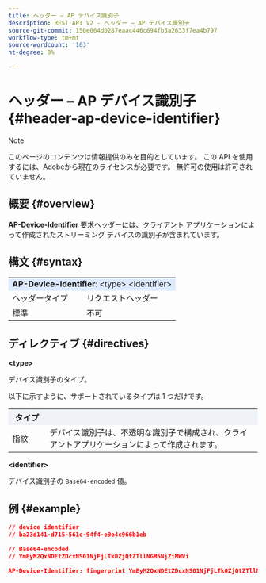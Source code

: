 ```yaml
---
title: ヘッダー – AP デバイス識別子
description: REST API V2 - ヘッダー – AP デバイス識別子
source-git-commit: 150e064d0287eaac446c694fb5a2633f7ea4b797
workflow-type: tm+mt
source-wordcount: '103'
ht-degree: 0%

---
```



# ヘッダー – AP デバイス識別子 {#header-ap-device-identifier}

>[!NOTE]
>
> このページのコンテンツは情報提供のみを目的としています。 この API を使用するには、Adobeから現在のライセンスが必要です。 無許可の使用は許可されていません。

## 概要 {#overview}

<b>AP-Device-Identifier</b> 要求ヘッダーには、クライアント アプリケーションによって作成されたストリーミング デバイスの識別子が含まれています。

## 構文 {#syntax}

<table>
   <tr>
      <td style="background-color: #DEEBFF;" colspan="2"><b>AP-Device-Identifier</b>: &lt;type&gt; &lt;identifier&gt;</td>
   </tr>
   <tr>
      <td>ヘッダータイプ</td>
      <td>リクエストヘッダー</td>
   </tr>
   <tr>
      <td>標準</td>
      <td>不可</td>
   </tr>
</table>

## ディレクティブ {#directives}

<b>&lt;type></b>

デバイス識別子のタイプ。

以下に示すように、サポートされているタイプは 1 つだけです。

<table>
   <tr>
      <th style="background-color: #EFF2F7; width: 15%;">タイプ</th>
      <th style="background-color: #EFF2F7;"></th>
   </tr>
   <tr>
      <td>指紋</td>
      <td>デバイス識別子は、不透明な識別子で構成され、クライアントアプリケーションによって作成されます。</td>
   </tr>
</table>


<b>&lt;identifier></b>

デバイス識別子の `Base64-encoded` 値。

## 例 {#example}

```JSON
// device identifier
// ba23d141-d715-561c-94f4-e9e4c966b1eb

// Base64-encoded
// YmEyM2QxNDEtZDcxNS01NjFjLTk0ZjQtZTllNGM5NjZiMWVi

AP-Device-Identifier: fingerprint YmEyM2QxNDEtZDcxNS01NjFjLTk0ZjQtZTllNGM5NjZiMWVi
```
